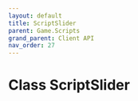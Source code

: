```yaml
---
layout: default
title: ScriptSlider
parent: Game.Scripts
grand_parent: Client API
nav_order: 27
---
```


<!-- 하단에 독스 내용 작성 -->

# Class ScriptSlider

